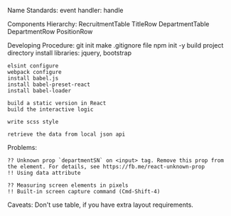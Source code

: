 Name Standards:
    event handler: handle<EventName>

Components Hierarchy:
RecruitmentTable
    TitleRow
    DepartmentTable
        DepartmentRow
        PositionRow

Developing Procedure:
    git init
    make .gitignore file
    npm init -y
    build project directory
    install libraries: jquery, bootstrap
    
    elsint configure
    webpack configure
    install babel.js
    install babel-preset-react
    install babel-loader

    build a static version in React
    build the interactive logic

    write scss style

    retrieve the data from local json api
    
Problems:

    ?? Unknown prop `departmentSN` on <input> tag. Remove this prop from the element. For details, see https://fb.me/react-unknown-prop
    !! Using data attribute

    ?? Measuring screen elements in pixels
    !! Built-in screen capture command (Cmd-Shift-4)

Caveats:
    Don't use table, if you have extra layout requirements.
